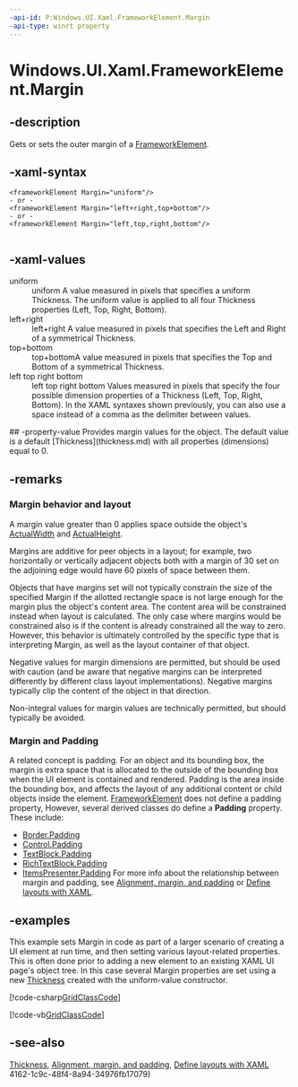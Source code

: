 ```yaml
---
-api-id: P:Windows.UI.Xaml.FrameworkElement.Margin
-api-type: winrt property
---
```


<!-- Property syntax
public Windows.UI.Xaml.Thickness Margin { get;  set; }
-->

# Windows.UI.Xaml.FrameworkElement.Margin

## -description
Gets or sets the outer margin of a [FrameworkElement](frameworkelement.md).

## -xaml-syntax
```xaml
<frameworkElement Margin="uniform"/>
- or -
<frameworkElement Margin="left+right,top+bottom"/>
- or -
<frameworkElement Margin="left,top,right,bottom"/>
 
```


## -xaml-values
<dl><dt>uniform
</dt><dd>uniform A value measured in pixels that specifies a uniform Thickness. The uniform value is applied to all four Thickness properties (Left, Top, Right, Bottom).</dd>
<dt>left+right
</dt><dd>left+right A value measured in pixels that specifies the Left and Right of a symmetrical Thickness.</dd>
<dt>top+bottom</dt><dd>top+bottomA value measured in pixels that specifies the Top and Bottom of a symmetrical Thickness.</dd>
<dt>left top right bottom
</dt><dd>left top right bottom Values measured in pixels that specify the four possible dimension properties of a Thickness (Left, Top, Right, Bottom). In the XAML syntaxes shown previously, you can also use a space instead of a comma as the delimiter between values.</dd>
</dl>
## -property-value
Provides margin values for the object. The default value is a default [Thickness](thickness.md) with all properties (dimensions) equal to 0.

## -remarks
### Margin behavior and layout

A margin value greater than 0 applies space outside the object's [ActualWidth](frameworkelement_actualwidth.md) and [ActualHeight](frameworkelement_actualheight.md).

Margins are additive for peer objects in a layout; for example, two horizontally or vertically adjacent objects both with a margin of 30 set on the adjoining edge would have 60 pixels of space between them.

Objects that have margins set will not typically constrain the size of the specified Margin if the allotted rectangle space is not large enough for the margin plus the object's content area. The content area will be constrained instead when layout is calculated. The only case where margins would be constrained also is if the content is already constrained all the way to zero. However, this behavior is ultimately controlled by the specific type that is interpreting Margin, as well as the layout container of that object.

Negative values for margin dimensions are permitted, but should be used with caution (and be aware that negative margins can be interpreted differently by different class layout implementations). Negative margins typically clip the content of the object in that direction.

Non-integral values for margin values are technically permitted, but should typically be avoided.


<!--There is no prescribed upper bound for margin dimensions, and it is possible (though rarely desirable) to set a margin that positions object content outside the content area so that the object content does not display in view.

-->

### Margin and Padding

A related concept is padding. For an object and its bounding box, the margin is extra space that is allocated to the outside of the bounding box when the UI element is contained and rendered. Padding is the area inside the bounding box, and affects the layout of any additional content or child objects inside the element. [FrameworkElement](frameworkelement.md) does not define a padding property, However, several derived classes do define a **Padding** property. These include:
+ [Border.Padding](../windows.ui.xaml.controls/border_padding.md)
+ [Control.Padding](../windows.ui.xaml.controls/control_padding.md)
+ [TextBlock.Padding](../windows.ui.xaml.controls/textblock_padding.md)
+ [RichTextBlock.Padding](../windows.ui.xaml.controls/richtextblock_padding.md)
+ [ItemsPresenter.Padding](../windows.ui.xaml.controls/itemspresenter_padding.md)
 For more info about the relationship between margin and padding, see [Alignment, margin, and padding](https://msdn.microsoft.com/library/9412abd4-3674-4865-b07d-64c7c26e4842) or [Define layouts with XAML](https://msdn.microsoft.com/library/8d4e4162-1c9c-48f4-8a94-34976fb17079).

## -examples
This example sets Margin in code as part of a larger scenario of creating a UI element at run time, and then setting various layout-related properties. This is often done prior to adding a new element to an existing XAML UI page's object tree. In this case several Margin properties are set using a new [Thickness](thickness.md) created with the uniform-value constructor.



[!code-csharp[GridClassCode](../windows.ui.xaml/code/GridReferenceSample/csharp/Page.xaml.cs#SnippetGridClassCode)]

[!code-vb[GridClassCode](../windows.ui.xaml/code/GridReferenceSample/vbnet/Page.xaml.vb#SnippetGridClassCode)]

## -see-also
[Thickness](thickness.md), [Alignment, margin, and padding](https://msdn.microsoft.com/library/9412abd4-3674-4865-b07d-64c7c26e4842), [Define layouts with XAML](https://msdn.microsoft.com/library/8d4e4162-1c9c-48f4-8a94-34976fb17079)
4162-1c9c-48f4-8a94-34976fb17079)
